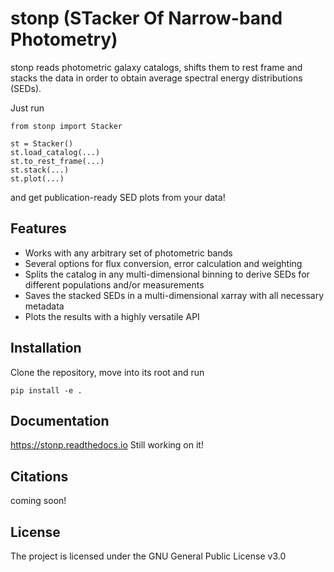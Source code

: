 # stonp (STacker Of Narrow-band Photometry)

stonp reads photometric galaxy catalogs, shifts them to rest frame and stacks the data in order to obtain average spectral energy distributions (SEDs).

Just run
```
from stonp import Stacker

st = Stacker()
st.load_catalog(...)
st.to_rest_frame(...)
st.stack(...)
st.plot(...)
```

and get publication-ready SED plots from your data!


## Features
- Works with any arbitrary set of photometric bands
- Several options for flux conversion, error calculation and weighting
- Splits the catalog in any multi-dimensional binning to derive SEDs for different populations and/or measurements
- Saves the stacked SEDs in a multi-dimensional xarray with all necessary metadata
- Plots the results with a highly versatile API


## Installation

Clone the repository, move into its root and run

```
pip install -e .
```

## Documentation
https://stonp.readthedocs.io 
Still working on it!

## Citations
coming soon!

## License
The project is licensed under the GNU General Public License v3.0
